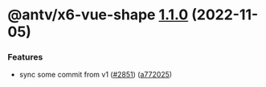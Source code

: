 # @antv/x6-vue-shape [1.1.0](https://github.com/antvis/x6/compare/@antv/x6-vue-shape@1.0.1...@antv/x6-vue-shape@1.1.0) (2022-11-05)


### Features

* sync some commit from v1 ([#2851](https://github.com/antvis/x6/issues/2851)) ([a772025](https://github.com/antvis/x6/commit/a7720251ff42f2892bff9c3cd5159932322362b1))
